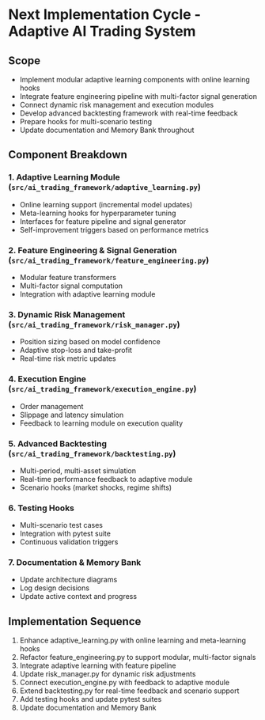 # Next Implementation Cycle - Adaptive AI Trading System

## Scope
- Implement modular adaptive learning components with online learning hooks  
- Integrate feature engineering pipeline with multi-factor signal generation  
- Connect dynamic risk management and execution modules  
- Develop advanced backtesting framework with real-time feedback  
- Prepare hooks for multi-scenario testing  
- Update documentation and Memory Bank throughout  

## Component Breakdown

### 1. Adaptive Learning Module (`src/ai_trading_framework/adaptive_learning.py`)
- Online learning support (incremental model updates)
- Meta-learning hooks for hyperparameter tuning
- Interfaces for feature pipeline and signal generator
- Self-improvement triggers based on performance metrics

### 2. Feature Engineering & Signal Generation (`src/ai_trading_framework/feature_engineering.py`)
- Modular feature transformers
- Multi-factor signal computation
- Integration with adaptive learning module

### 3. Dynamic Risk Management (`src/ai_trading_framework/risk_manager.py`)
- Position sizing based on model confidence
- Adaptive stop-loss and take-profit
- Real-time risk metric updates

### 4. Execution Engine (`src/ai_trading_framework/execution_engine.py`)
- Order management
- Slippage and latency simulation
- Feedback to learning module on execution quality

### 5. Advanced Backtesting (`src/ai_trading_framework/backtesting.py`)
- Multi-period, multi-asset simulation
- Real-time performance feedback to adaptive module
- Scenario hooks (market shocks, regime shifts)

### 6. Testing Hooks
- Multi-scenario test cases
- Integration with pytest suite
- Continuous validation triggers

### 7. Documentation & Memory Bank
- Update architecture diagrams
- Log design decisions
- Update active context and progress

## Implementation Sequence
1. Enhance adaptive_learning.py with online learning and meta-learning hooks  
2. Refactor feature_engineering.py to support modular, multi-factor signals  
3. Integrate adaptive learning with feature pipeline  
4. Update risk_manager.py for dynamic risk adjustments  
5. Connect execution_engine.py with feedback to adaptive module  
6. Extend backtesting.py for real-time feedback and scenario support  
7. Add testing hooks and update pytest suites  
8. Update documentation and Memory Bank